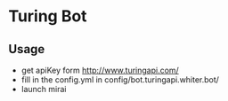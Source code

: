 # Turing Bot 

## Usage 

 - get apiKey form http://www.turingapi.com/ 
 - fill in the config.yml in config/bot.turingapi.whiter.bot/
 - launch mirai
